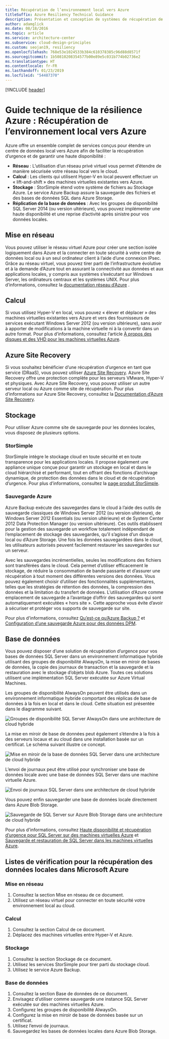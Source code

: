 ```yaml
---
title: Récupération de l’environnement local vers Azure
titleSuffix: Azure Resiliency Technical Guidance
description: Présentation et conception de systèmes de récupération de l’infrastructure locale vers Azure.
author: adamglick
ms.date: 08/18/2016
ms.topic: article
ms.service: architecture-center
ms.subservice: cloud-design-principles
ms.custom: seojan19, resiliency
ms.openlocfilehash: 768e53e1024533b384c610378385c96d88d8571f
ms.sourcegitcommit: 1b50810208354577b00e89e5c031b774b02736e2
ms.translationtype: HT
ms.contentlocale: fr-FR
ms.lasthandoff: 01/23/2019
ms.locfileid: "54487370"
---
```

[!INCLUDE [header](../_includes/header.md)]

# <a name="azure-resiliency-technical-guidance-recovery-from-on-premises-to-azure"></a>Guide technique de la résilience Azure : Récupération de l’environnement local vers Azure

Azure offre un ensemble complet de services conçus pour étendre un centre de données local vers Azure afin de faciliter la récupération d’urgence et de garantir une haute disponibilité :

- **Réseau** : L’utilisation d’un réseau privé virtuel vous permet d’étendre de manière sécurisée votre réseau local vers le cloud.
- **Calcul** : Les clients qui utilisent Hyper-V en local peuvent effectuer un « lift-and-shift » des machines virtuelles existantes vers Azure.
- **Stockage** : StorSimple étend votre système de fichiers au Stockage Azure. Le service Azure Backup assure la sauvegarde des fichiers et des bases de données SQL dans Azure Storage.
- **Réplication de la base de données** : Avec les groupes de disponibilité SQL Server 2014 (ou version ultérieure), vous pouvez implémenter une haute disponibilité et une reprise d’activité après sinistre pour vos données locales.

## <a name="networking"></a>Mise en réseau

Vous pouvez utiliser le réseau virtuel Azure pour créer une section isolée logiquement dans Azure et la connecter en toute sécurité à votre centre de données local ou à un seul ordinateur client à l’aide d’une connexion IPsec. Grâce au réseau virtuel, vous pouvez tirer parti de l’infrastructure évolutive et à la demande d’Azure tout en assurant la connectivité aux données et aux applications locales, y compris aux systèmes s’exécutant sur Windows Server, les ordinateurs centraux et les systèmes UNIX. Pour plus d’informations, consultez la [documentation réseau d’Azure](/azure/virtual-network/virtual-networks-overview/) .

## <a name="compute"></a>Calcul

Si vous utilisez Hyper-V en local, vous pouvez « élever et déplacer » des machines virtuelles existantes vers Azure et vers des fournisseurs de services exécutant Windows Server 2012 (ou version ultérieure), sans avoir à apporter de modifications à la machine virtuelle ni à la convertir dans un autre format. Pour plus d’informations, consultez l’article [À propos des disques et des VHD pour les machines virtuelles Azure](/azure/virtual-machines/virtual-machines-linux-about-disks-vhds/?toc=%2fazure%2fvirtual-machines%2flinux%2ftoc.json).

## <a name="azure-site-recovery"></a>Azure Site Recovery

Si vous souhaitez bénéficier d’une récupération d’urgence en tant que service (DRaaS), vous pouvez utiliser [Azure Site Recovery](https://azure.microsoft.com/services/site-recovery/). Azure Site Recovery offre une protection complète pour les serveurs VMware, Hyper-V et physiques. Avec Azure Site Recovery, vous pouvez utiliser un autre serveur local ou Azure comme site de récupération. Pour plus d’informations sur Azure Site Recovery, consultez la [Documentation d’Azure Site Recovery](https://azure.microsoft.com/documentation/services/site-recovery/).

## <a name="storage"></a>Stockage

Pour utiliser Azure comme site de sauvegarde pour les données locales, vous disposez de plusieurs options.

### <a name="storsimple"></a>StorSimple

StorSimple intègre le stockage cloud en toute sécurité et en toute transparence pour les applications locales. Il propose également une appliance unique conçue pour garantir un stockage en local et dans le cloud hiérarchisé et performant, tout en offrant des fonctions d’archivage dynamique, de protection des données dans le cloud et de récupération d’urgence. Pour plus d’informations, consultez la [page produit StorSimple](https://azure.microsoft.com/services/storsimple/).

### <a name="azure-backup"></a>Sauvegarde Azure

Azure Backup exécute des sauvegardes dans le cloud à l’aide des outils de sauvegarde classiques de Windows Server 2012 (ou version ultérieure), de Windows Server 2012 Essentials (ou version ultérieure) et de System Center 2012 Data Protection Manager (ou version ultérieure). Ces outils établissent pour la gestion des sauvegarde un workflow totalement indépendant de l’emplacement de stockage des sauvegardes, qu’il s’agisse d’un disque local ou d’Azure Storage. Une fois les données sauvegardées dans le cloud, les utilisateurs autorisés peuvent facilement restaurer les sauvegardes sur un serveur.

Avec les sauvegardes incrémentielles, seules les modifications des fichiers sont transférées dans le cloud. Cela permet d’utiliser efficacement le stockage, de réduire la consommation de bande passante et d’assurer une récupération à tout moment des différentes versions des données. Vous pouvez également choisir d’utiliser des fonctionnalités supplémentaires, telles que les stratégies de rétention des données, la compression des données et la limitation du transfert de données. L’utilisation d’Azure comme emplacement de sauvegarde a l’avantage d’offrir des sauvegardes qui sont automatiquement exécutées « hors site ». Cette approche vous évite d’avoir à sécuriser et protéger vos supports de sauvegarde sur site.

Pour plus d’informations, consultez [Qu’est-ce qu’Azure Backup ?](/azure/backup/backup-introduction-to-azure-backup/) et [Configuration d’une sauvegarde Azure pour des données DPM](https://technet.microsoft.com/library/jj728752.aspx).

## <a name="database"></a>Base de données

Vous pouvez disposer d’une solution de récupération d’urgence pour vos bases de données SQL Server dans un environnement informatique hybride utilisant des groupes de disponibilité AlwaysOn, la mise en miroir de bases de données, la copie des journaux de transaction et la sauvegarde et la restauration avec le stockage d’objets blob Azure. Toutes ces solutions utilisent une implémentation SQL Server exécutée sur Azure Virtual Machines.

Les groupes de disponibilité AlwaysOn peuvent être utilisés dans un environnement informatique hybride comportant des réplicas de base de données à la fois en local et dans le cloud. Cette situation est présentée dans le diagramme suivant.

![Groupes de disponibilité SQL Server AlwaysOn dans une architecture de cloud hybride](./images/technical-guidance-recovery-on-premises-azure/SQL_Server_Disaster_Recovery-3.png)

La mise en miroir de base de données peut également s’étendre à la fois à des serveurs locaux et au cloud dans une installation basée sur un certificat. Le schéma suivant illustre ce concept.

![Mise en miroir de la base de données SQL Server dans une architecture de cloud hybride](./images/technical-guidance-recovery-on-premises-azure/SQL_Server_Disaster_Recovery-4.png)

L’envoi de journaux peut être utilisé pour synchroniser une base de données locale avec une base de données SQL Server dans une machine virtuelle Azure.

![Envoi de journaux SQL Server dans une architecture de cloud hybride](./images/technical-guidance-recovery-on-premises-azure/SQL_Server_Disaster_Recovery-5.png)

Vous pouvez enfin sauvegarder une base de données locale directement dans Azure Blob Storage.

![Sauvegarde de SQL Server sur Azure Blob Storage dans une architecture de cloud hybride](./images/technical-guidance-recovery-on-premises-azure/SQL_Server_Disaster_Recovery-6.png)

Pour plus d’informations, consultez [Haute disponibilité et récupération d’urgence pour SQL Server sur des machines virtuelles Azure](/azure/virtual-machines/windows/sql/virtual-machines-windows-sql-high-availability-dr/) et [Sauvegarde et restauration de SQL Server dans les machines virtuelles Azure](/azure/virtual-machines/windows/sql/virtual-machines-windows-sql-backup-recovery/).

## <a name="checklists-for-on-premises-recovery-in-microsoft-azure"></a>Listes de vérification pour la récupération des données locales dans Microsoft Azure

<!-- markdownlint-disable MD024 -->

### <a name="networking"></a>Mise en réseau

1. Consultez la section Mise en réseau de ce document.
2. Utilisez un réseau virtuel pour connecter en toute sécurité votre environnement local au cloud.

### <a name="compute"></a>Calcul

1. Consultez la section Calcul de ce document.
2. Déplacez des machines virtuelles entre Hyper-V et Azure.

### <a name="storage"></a>Stockage

1. Consultez la section Stockage de ce document.
2. Utilisez les services StorSimple pour tirer parti du stockage cloud.
3. Utilisez le service Azure Backup.

### <a name="database"></a>Base de données

1. Consultez la section Base de données de ce document.
2. Envisagez d’utiliser comme sauvegarde une instance SQL Server exécutée sur des machines virtuelles Azure.
3. Configurez les groupes de disponibilité AlwaysOn.
4. Configurez la mise en miroir de base de données basée sur un certificat.
5. Utilisez l’envoi de journaux.
6. Sauvegardez les bases de données locales dans Azure Blob Storage.

<!-- markdownlint-enable MD024 -->
